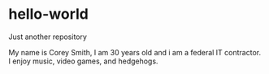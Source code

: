 # hello-world
Just another repository


My name is Corey Smith, I am 30 years old and i am a federal IT contractor. I enjoy music, video games, and hedgehogs.
